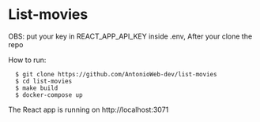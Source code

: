 # List-movies

OBS: put your key in REACT_APP_API_KEY inside .env, After your clone the repo

How to run:

```
  $ git clone https://github.com/AntonioWeb-dev/list-movies
  $ cd list-movies
  $ make build
  $ docker-compose up
```

The React app is running on http://localhost:3071
